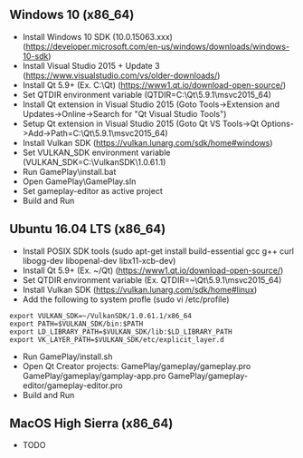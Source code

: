Windows 10 (x86_64)
-------------------
- Install Windows 10 SDK (10.0.15063.xxx) 	(https://developer.microsoft.com/en-us/windows/downloads/windows-10-sdk)
- Install Visual Studio 2015 + Update 3  	(https://www.visualstudio.com/vs/older-downloads/)
- Install Qt 5.9+  (Ex. C:\Qt)   		(https://www1.qt.io/download-open-source/)
- Set QTDIR environment variable 		(QTDIR=C:\Qt\5.9.1\msvc2015_64)
- Install Qt extension in Visual Studio 2015 	(Goto Tools->Extension and Updates->Online->Search for "Qt Visual Studio Tools")
- Setup Qt extension in Visual Studio 2015 	(Goto Qt VS Tools->Qt Options->Add->Path=C:\Qt\5.9.1\msvc2015_64)
- Install Vulkan SDK 				(https://vulkan.lunarg.com/sdk/home#windows)
- Set VULKAN_SDK environment variable		(VULKAN_SDK=C:\VulkanSDK\1.0.61.1)
- Run GamePlay\install.bat
- Open GamePlay\GamePlay.sln
- Set gameplay-editor as active project
- Build and Run

Ubuntu 16.04 LTS (x86_64)
-------------------------
- Install POSIX SDK tools			(sudo apt-get install build-essential gcc g++ curl libogg-dev libopenal-dev libx11-xcb-dev)
- Install Qt 5.9+ (Ex. ~/Qt) 			(https://www1.qt.io/download-open-source/)
- Set QTDIR environment variable 		(Ex. QTDIR=~\Qt\5.9.1\msvc2015_64)
- Install Vulkan SDK				(https://vulkan.lunarg.com/sdk/home#linux)
- Add the following to system profle 		(sudo vi /etc/profile)
```
export VULKAN_SDK=~/VulkanSDK/1.0.61.1/x86_64 
export PATH=$VULKAN_SDK/bin:$PATH
export LD_LIBRARY_PATH=$VULKAN_SDK/lib:$LD_LIBRARY_PATH
export VK_LAYER_PATH=$VULKAN_SDK/etc/explicit_layer.d
```
- Run GamePlay/install.sh
- Open Qt Creator projects:
	GamePlay/gameplay/gameplay.pro
	GamePlay/gameplay/gamplay-app.pro 
	GamePlay/gameplay-editor/gameplay-editor.pro
- Build and Run

MacOS High Sierra (x86_64)
--------------------------
- TODO
